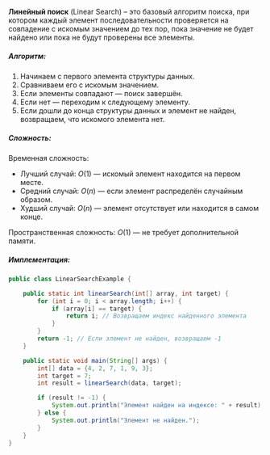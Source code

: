 **Линейный поиск** (Linear Search) – это базовый алгоритм поиска, при котором каждый элемент последовательности проверяется на совпадение с искомым значением до тех пор, пока значение не будет найдено или пока не будут проверены все элементы.

##### Алгоритм:
1. Начинаем с первого элемента структуры данных.
2. Сравниваем его с искомым значением.
3. Если элементы совпадают — поиск завершён.
4. Если нет — переходим к следующему элементу.
5. Если дошли до конца структуры данных и элемент не найден, возвращаем, что искомого элемента нет.

##### Сложность:

Временная сложность:
- Лучший случай: $O(1)$ — искомый элемент находится на первом месте.
- Средний случай: $O(n)$ — если элемент распределён случайным образом.
- Худший случай: $O(n)$ — элемент отсутствует или находится в самом конце.

Пространственная сложность: $O(1)$ — не требует дополнительной памяти.


##### Имплементация:

``` java
public class LinearSearchExample {

    public static int linearSearch(int[] array, int target) {
        for (int i = 0; i < array.length; i++) {
            if (array[i] == target) {
                return i; // Возвращаем индекс найденного элемента
            }
        }
        return -1; // Если элемент не найден, возвращаем -1
    }

    public static void main(String[] args) {
        int[] data = {4, 2, 7, 1, 9, 3};
        int target = 7;
        int result = linearSearch(data, target);

        if (result != -1) {
            System.out.println("Элемент найден на индексе: " + result);
        } else {
            System.out.println("Элемент не найден.");
        }
    }
}
```